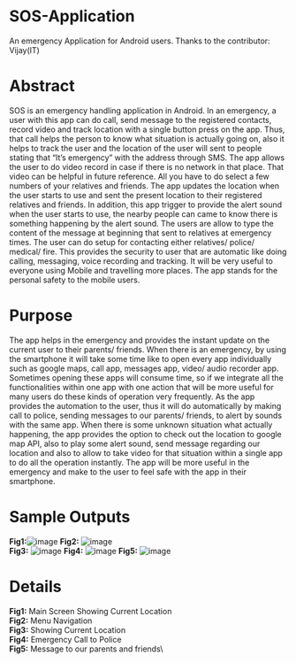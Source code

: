 # SOS-Application
An emergency Application for Android users. Thanks to the contributor: Vijay(IT)

# Abstract
  SOS is an emergency handling application in Android. In an emergency, a user with this app can do call, send message to the registered contacts, record video and track location with a single button press on the app.  Thus, that call helps the person to know what situation is actually going on, also it helps to track the user and the location of the user will sent to people stating that “It’s emergency” with the address through SMS.  The app allows the user to do video record in case if there is no network in that place. That video can be helpful in future reference. All you have to do select a few numbers of your relatives and friends.
	The app updates the location when the user starts to use and sent the present location to their registered relatives and friends. In addition, this app trigger to provide the alert sound when the user starts to use, the nearby people can came to know there is something happening by the alert sound. 
	The users are allow to type the content of the message at beginning that sent to relatives at emergency times. The user can do setup for contacting either relatives/ police/ medical/ fire. This provides the security to user that are automatic like doing calling, messaging, voice recording and tracking. It will be very useful to everyone using Mobile and travelling more places. The app stands for the personal safety to the mobile users.

# Purpose
  The app helps in the emergency and provides the instant update on the current user to their parents/ friends. When there is an emergency, by using the smartphone it will take some time like to open every app individually such as google maps, call app, messages app, video/ audio recorder app. Sometimes opening these apps will consume time, so if we integrate all the functionalities within one app with one action that will be more useful for many users do these kinds of operation very frequently. As the app provides the automation to the user, thus it will do automatically by making call to police, sending messages to our parents/ friends, to alert by sounds with the same app.
	When there is some unknown situation what actually happening, the app provides the option to check out the location to google map API, also to play some alert sound, send message regarding our location and also to allow to take video for that situation within a single app to do all the operation instantly. The app will be more useful in the emergency and make to the user to feel safe with the app in their smartphone.
# Sample Outputs
**Fig1:**![image](https://user-images.githubusercontent.com/29236082/67164960-5c920800-f39d-11e9-8153-72cc6397e27d.png)
**Fig2:** ![image](https://user-images.githubusercontent.com/29236082/67164965-6fa4d800-f39d-11e9-851d-6aa5b68a160a.png)\
**Fig3:** ![image](https://user-images.githubusercontent.com/29236082/67164970-73385f00-f39d-11e9-89c9-5adcfe68c82a.png)
**Fig4:** ![image](https://user-images.githubusercontent.com/29236082/67164985-a7ac1b00-f39d-11e9-800f-1a668df5734e.png)
**Fig5:** ![image](https://user-images.githubusercontent.com/29236082/67164993-bb578180-f39d-11e9-86c1-40d3982d5c22.png)

# Details 
**Fig1:** Main Screen Showing Current Location\
**Fig2:** Menu Navigation\
**Fig3:** Showing Current Location\
**Fig4:** Emergency Call to Police\
**Fig5:** Message to our parents and friends\
